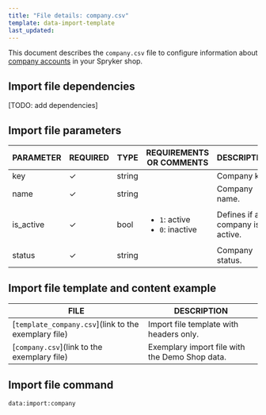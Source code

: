 ```yaml
---
title: "File details: company.csv"
template: data-import-template
last_updated: 
---
```


This document describes the `company.csv` file to configure information about [company accounts](/docs/pbc/all/customer-relationship-management/{{page.version}}/company-account-feature-overview/company-accounts-overview.html) in your Spryker shop.

## Import file dependencies

[TODO: add dependencies]
<!--If the file has no dependencies, remove the section. If there are two and more import files, use bullet points.-->

## Import file parameters
<!--| PARAMETER | REQUIRED | TYPE | DEFAULT VALUE | REQUIREMENTS OR COMMENTS | DESCRIPTION |-->

| PARAMETER | REQUIRED |  TYPE | REQUIREMENTS OR COMMENTS | DESCRIPTION |
| --- | --- | --- | --- | --- |
| key |&check;| string |  | Company key.|
| name |&check;| string | | Company name.|
| is_active | &check; | bool | <ul><li>`1`: active</li><li>`0`: inactive</li></ul> | Defines if a company is active. |
| status |&check;|string|  <!--TODO: add possible statuses--> |Company status.|

## Import file template and content example

| FILE | DESCRIPTION |
|---|---|
| [`template_company.csv`](link to the exemplary file)<!--after doc moved to proper place, upload CSV to S3 and add a link-->| Import file template with headers only. |
| [`company.csv`](link to the exemplary file)<!--after doc moved to proper place, upload CSV to S3 and add a link--> | Exemplary import file with the Demo Shop data. |


## Import file command

```bash
data:import:company
```